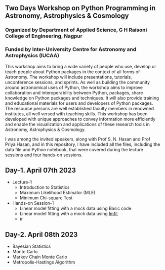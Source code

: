 ## Two Days Workshop on Python Programming in Astronomy, Astrophysics & Cosmology  
### Organized by Department of Applied Science, G H Raisoni College of Engineering, Nagpur  
### Funded by Inter-University Centre for Astronomy and Astrophysics (IUCAA)

This workshop aims to bring a wide variety of people who use, develop or teach people about Python packages in the context of all forms of Astronomy. The workshop will include presentations, tutorials, unconference sessions, and sprints. As well as building the community around astronomical uses of Python, the workshop aims to improve collaboration and interoperability between Python, packages, share knowledge on Python packages and techniques. It will also provide training and educational materials for users and developers of Python packages. The resource persons are well established faculty members in renowned institutes, all well versed with teaching skills. This workshop has been developed with unique approaches to convey information more efficiently and enable the visualization and applications of these research tools in Astronomy, Astrophysics & Cosmology.

<!-- Begin MathJax -->
<script src="https://polyfill.io/v3/polyfill.min.js?features=es6"></script>
<script src="https://polyfill.io/v3/polyfill.min.js?features=es6"></script>
<script src="https://polyfill.io/v3/polyfill.min.js?features=es6"></script>
<script async src="https://cdnjs.cloudflare.com/ajax/libs/mathjax/2.7.5/latest.js?config=TeX-MML-AM_CHTML"></script>
<!-- End MathJax -->


I was among the invited speakers, along with Prof S. N. Hasan and Prof Priya Hasan, and in this repository, I have included all the files, including the data file and Python notebook, that were covered during the lecture sessions and four hands-on sessions.

## Day-1. April 07th 2023

* Lecture-1
  * Introduction to Statistics  
  * Maximum Likelihood Estimator (MLE)  
  * Minimum Chi-square Test 
* Hands-on Session-1
  * Linear model fitting with a mock data using Basic code
  * Linear model fitting with a mock data using [lmfit](https://pypi.org/project/lmfit/)
  * $\pi$

## Day-2. April 08th 2023  
* Bayesian Statistics  
* Monte Carlo  
* Markov Chain Monte Carlo  
* Metropolis-Hastings Algorithm  
